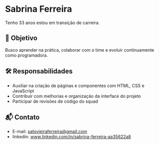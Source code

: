 # Sabrina Ferreira
Tenho 33 anos estou em transição de carreira.

## 🎯 Objetivo
Busco aprender na prática, colaborar com o time e evoluir continuamente como programadora.

## 🛠️ Responsabilidades
- Auxiliar na criação de páginas e componentes com HTML, CSS e JavaScript
- Contribuir com melhorias e organização da interface do projeto
- Participar de revisões de código do squad


## 📬 Contato
- E-mail: satovieiraferreira@gmail.com
- linkedin: www.linkedin.com/in/sabrina-ferreira-aa35622a8